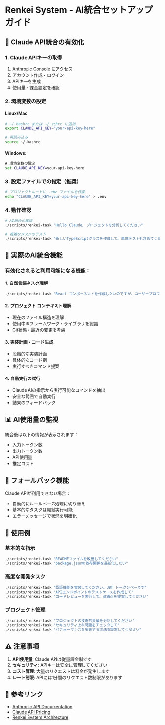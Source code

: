 # Renkei System - AI統合セットアップガイド

## 🤖 Claude API統合の有効化

### 1. Claude APIキーの取得

1. [Anthropic Console](https://console.anthropic.com/) にアクセス
2. アカウント作成・ログイン
3. APIキーを生成
4. 使用量・課金設定を確認

### 2. 環境変数の設定

#### Linux/Mac:
```bash
# ~/.bashrc または ~/.zshrc に追加
export CLAUDE_API_KEY="your-api-key-here"

# 再読み込み
source ~/.bashrc
```

#### Windows:
```cmd
# 環境変数の設定
set CLAUDE_API_KEY=your-api-key-here
```

### 3. 設定ファイルでの指定（推奨）

```bash
# プロジェクトルートに .env ファイルを作成
echo "CLAUDE_API_KEY=your-api-key-here" > .env
```

### 4. 動作確認

```bash
# AI統合の確認
./scripts/renkei-task "Hello Claude, プロジェクトを分析してください"

# 複雑なタスクのテスト
./scripts/renkei-task "新しいTypeScriptクラスを作成して、単体テストも含めてください"
```

## 🔧 実際のAI統合機能

### 有効化されると利用可能になる機能：

#### 1. **自然言語タスク理解**
```bash
./scripts/renkei-task "React コンポーネントを作成したいのですが、ユーザープロフィール表示用のものです"
```

#### 2. **プロジェクト コンテキスト理解**
- 現在のファイル構造を理解
- 使用中のフレームワーク・ライブラリを認識
- Git状態・最近の変更を考慮

#### 3. **実装計画・コード生成**
- 段階的な実装計画
- 具体的なコード例
- 実行すべきコマンド提案

#### 4. **自動実行の試行**
- Claude AIの指示から実行可能なコマンドを抽出
- 安全な範囲で自動実行
- 結果のフィードバック

## 📊 AI使用量の監視

統合後は以下の情報が表示されます：
- 入力トークン数
- 出力トークン数  
- API使用量
- 推定コスト

## 🔄 フォールバック機能

Claude APIが利用できない場合：
- 自動的にルールベース処理に切り替え
- 基本的なタスクは継続実行可能
- エラーメッセージで状況を明確化

## 🚀 使用例

### 基本的な指示
```bash
./scripts/renkei-task "READMEファイルを改善してください"
./scripts/renkei-task "package.jsonの依存関係を最新化したい"
```

### 高度な開発タスク
```bash
./scripts/renkei-task "認証機能を実装してください。JWT トークンベースで"
./scripts/renkei-task "APIエンドポイントのテストケースを作成して"
./scripts/renkei-task "コードレビューを実行して、改善点を提案してください"
```

### プロジェクト管理
```bash
./scripts/renkei-task "プロジェクトの技術的負債を分析してください"  
./scripts/renkei-task "セキュリティ上の問題をチェックして"
./scripts/renkei-task "パフォーマンスを改善する方法を提案してください"
```

## ⚠️ 注意事項

1. **API使用量**: Claude APIは従量課金制です
2. **セキュリティ**: APIキーは安全に管理してください
3. **コスト管理**: 大量のリクエストは料金が発生します
4. **レート制限**: APIには1分間のリクエスト数制限があります

## 🔗 参考リンク

- [Anthropic API Documentation](https://docs.anthropic.com/claude/reference/getting-started-with-the-api)
- [Claude API Pricing](https://www.anthropic.com/pricing)
- [Renkei System Architecture](./renkei/02-architecture-design.md)
